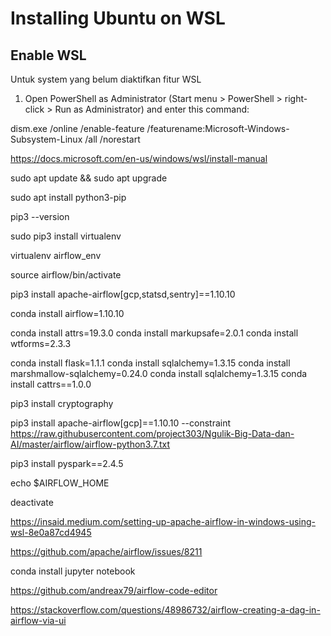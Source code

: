 # Installing Ubuntu on WSL

## Enable WSL

Untuk system yang belum diaktifkan fitur WSL
1. Open PowerShell as Administrator (Start menu > PowerShell > right-click > Run as Administrator) and enter this command:

dism.exe /online /enable-feature /featurename:Microsoft-Windows-Subsystem-Linux /all /norestart

https://docs.microsoft.com/en-us/windows/wsl/install-manual


sudo apt update && sudo apt upgrade

sudo apt install python3-pip

pip3 --version

sudo pip3 install virtualenv

virtualenv airflow_env

source airflow/bin/activate

pip3 install apache-airflow[gcp,statsd,sentry]==1.10.10


conda install airflow=1.10.10

conda install attrs=19.3.0
conda install markupsafe=2.0.1
conda install wtforms=2.3.3

conda install flask=1.1.1
conda install sqlalchemy=1.3.15
conda install marshmallow-sqlalchemy=0.24.0
conda install sqlalchemy=1.3.15
conda install cattrs==1.0.0
 

pip3 install cryptography
 
pip3 install apache-airflow[gcp]==1.10.10 --constraint https://raw.githubusercontent.com/project303/Ngulik-Big-Data-dan-AI/master/airflow/airflow-python3.7.txt

pip3 install pyspark==2.4.5

echo $AIRFLOW_HOME

deactivate

https://insaid.medium.com/setting-up-apache-airflow-in-windows-using-wsl-8e0a87cd4945

https://github.com/apache/airflow/issues/8211


conda install jupyter notebook

https://github.com/andreax79/airflow-code-editor

https://stackoverflow.com/questions/48986732/airflow-creating-a-dag-in-airflow-via-ui
